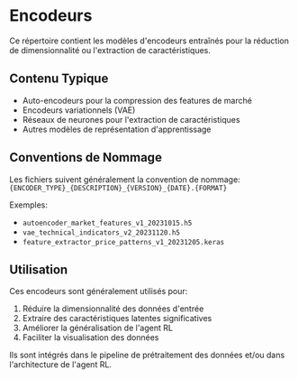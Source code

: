 # Encodeurs

Ce répertoire contient les modèles d'encodeurs entraînés pour la réduction de dimensionnalité ou l'extraction de caractéristiques.

## Contenu Typique

* Auto-encodeurs pour la compression des features de marché
* Encodeurs variationnels (VAE)
* Réseaux de neurones pour l'extraction de caractéristiques
* Autres modèles de représentation d'apprentissage

## Conventions de Nommage

Les fichiers suivent généralement la convention de nommage:
`{ENCODER_TYPE}_{DESCRIPTION}_{VERSION}_{DATE}.{FORMAT}`

Exemples:
* `autoencoder_market_features_v1_20231015.h5`
* `vae_technical_indicators_v2_20231120.h5`
* `feature_extractor_price_patterns_v1_20231205.keras`

## Utilisation

Ces encodeurs sont généralement utilisés pour:
1. Réduire la dimensionnalité des données d'entrée
2. Extraire des caractéristiques latentes significatives
3. Améliorer la généralisation de l'agent RL
4. Faciliter la visualisation des données

Ils sont intégrés dans le pipeline de prétraitement des données et/ou dans l'architecture de l'agent RL.

